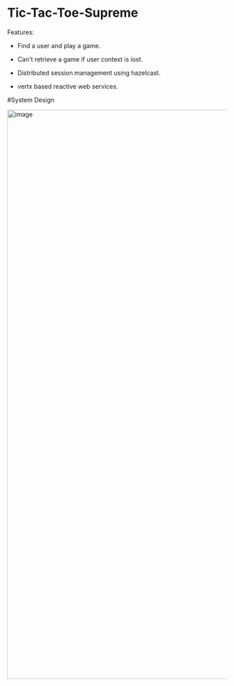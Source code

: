 # Tic-Tac-Toe-Supreme

Features:

- Find a user and play a game.

- Can't retrieve a game if user context is lost.

- Distributed session management using hazelcast.

- vertx based reactive web services.


#System Design

<img width="1304" alt="image" src="https://github.com/persistentBeast/Tic-Tac-Toe-Supreme/assets/72658036/c5efce07-60a6-430a-9f34-92d0ac0df3df">
